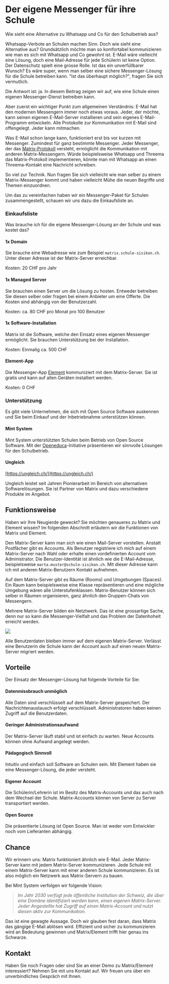 # Der eigene Messenger für ihre Schule
Wie sieht eine Alternative zu Whatsapp und Co für den Schulbetrieb aus?

Whatsapp-Verbote an Schulen machen Sinn. Doch wie sieht eine Alternative aus? Grundsätzlich möchte man so komfortabel kommunizieren wie man es sich mit Whatsapp und Co gewohnt ist. E-Mail wäre vielleicht eine Lösung, doch eine Mail-Adresse für jede Schülerin ist keine Option. Der Datenschutz spielt eine grosse Rolle. Ist das ein unverfüllbarer Wunsch? Es wäre super, wenn man selber eine sichere Messenger-Lösung für die Schule betreiben kann. "Ist das überhaupt möglich?", fragen Sie sich vermutlich.

Die Antwort ist: ja. In diesem Beitrag zeigen wir auf, wie eine Schule einen eigenen Messenger-Dienst betreiben kann.

Aber zuerst ein wichtiger Punkt zum allgemeinen Verständnis: E-Mail hat den modernen Messengern immer noch etwas voraus. Jeder, der möchte, kann seinen eigenen E-Mail-Server installieren und sein eigenes E-Mail-Programm entwickeln. Alle Protokolle zur Kommunikation mit E-Mail sind offengelegt. Jeder kann mitmachen.

Was E-Mail schon lange kann, funktioniert erst bis vor kurzen mit Messenger. Zumindest für ganz bestimmte Messenger. Jeder Messenger, der das [Matrix-Protokoll](https://matrix.org/) versteht, ermöglicht die Kommunikation mit anderen Matrix-Messengern. Würde beispielsweise Whatsapp und Threema das Matrix-Protokoll implementieren, könnte man mit Whatsapp an einen Threema-Kontakt eine Nachricht schreiben.

So viel zur Technik. Nun fragen Sie sich vielleicht wie man selber zu einem Matrix-Messenger kommt und haben vielleicht Mühe die neuen Begriffe und Themen einzuordnen.

Um das zu vereinfachen haben wir ein Messenger-Paket für Schulen zusammengestellt, schauen wir uns dazu die Einkaufsliste an.

### Einkaufsliste

Was brauche ich für die eigene Messenger-Lösung an der Schule und was kostet das?

#### 1x Domain

Sie brauche eine Webadresse wie zum Beispiel `matrix.schule-sisikon.ch`. Unter dieser Adresse ist der Matrix-Server erreichbar.

Kosten: 20 CHF pro Jahr

#### 1x Managed Server

Sie brauchen einen Server um die Lösung zu hosten. Entweder betreiben Sie diesen selber oder fragen bei einem Anbieter um eine Offerte. Die Kosten sind abhängig von der Benutzerzahl.

Kosten: ca. 80 CHF pro Monat pro 100 Benutzer

#### 1x Software-Installation

Matrix ist die Software, welche den Einsatz eines eigenen Messenger ermöglicht. Sie brauchen Unterstützung bei der Installation.

Kosten: Einmalig ca. 500 CHF

#### Element-App

Die Messenger-App [Element](https://element.io/) kommuniziert mit dem Matrix-Server. Sie ist gratis und kann auf allen Geräten installiert werden.

Kosten: 0 CHF

### Unterstützung

Es gibt viele Unternehmen, die sich mit Open Source Software auskennen und Sie beim Einkauf und der Inbetriebnahme unterstützen können.

#### Mint System

Mint System unterstützten Schulen beim Betrieb von Open Source Software. Mit der [Openeduca](https://www.openeduca.ch/)-Initiative präsentieren wir sinnvolle Lösungen für den Schulbetrieb.  

#### Ungleich

[https://ungleich.ch/](https://ungleich.ch/)  

Ungleich leistet seit Jahren Pionierarbeit im Bereich von alternativen Softwarelösungen. Sie ist Partner von Matrix und dazu verschiedene Produkte im Angebot.

## Funktionsweise

Haben wir Ihre Neugierde geweckt? Sie möchten genaueres zu Matrix und Element wissen? Im folgenden Abschnitt erläutern wir die Funktionen von Matrix und Element.

Den Matrix-Server kann man sich wie einen Mail-Server vorstellen. Anstatt Postfächer gibt es Accounts. Als Benutzer registriere ich mich auf einem Matrix-Server nach Wahl oder erhalte einen vordefinierten Account vom Administrator. Die Benutzer-Identität ist ähnlich wie die E-Mail-Adresse, beispielsweise `marta.muster@schule-sisikon.ch`. Mit dieser Adresse kann ich mit anderen Matrix-Benutzern Kontakt aufnehmen.

Auf dem Matrix-Server gibt es Räume (Rooms) und Umgebungen (Spaces). Ein Raum kann beispielsweise eine Klasse repräsentieren und eine mögliche Umgebung wären alle Unterstufenklassen. Matrix-Benutzer können sich selber in Räumen organisieren, ganz ähnlich den Gruppen-Chats von Messengern.

Mehrere Matrix-Server bilden ein Netztwerk. Das ist eine grossartige Sache, denn nur so kann die Messenger-Vielfalt und das Problem der Datenhoheit erreicht werden.

![](https://www.mint-system.ch/web/image/2911/Messenger-Vielfalt.png?access_token=ce8122a6-9e89-412e-afb3-e9aad1cbad08)  

Alle Benutzerdaten bleiben immer auf dem eigenen Matrix-Server. Verlässt eine Benutzerin die Schule kann der Account auch auf einen neuen Matrix-Server migriert werden.

## Vorteile

Der Einsatz der Messenger-Lösung hat folgende Vorteile für Sie:

#### Datenmissbrauch unmöglich

Alle Daten sind verschlüsselt auf dem Matrix-Server gespeichert. Der Nachrichtenaustausch erfolgt verschlüsselt. Administratoren haben keinen Zugriff auf die Benutzerdaten.

#### Geringer Administrationsaufwand

Der Matrix-Server läuft stabil und ist einfach zu warten. Neue Accounts können ohne Aufwand angelegt werden.

#### Pädagogisch Sinnvoll

Intuitiv und einfach soll Software an Schulen sein. Mit Element haben sie eine Messenger-Lösung, die jeder versteht.

#### Eigener Account

Die Schülerin/Lehrerin ist im Besitz des Matrix-Accounts und das auch nach dem Wechsel der Schule. Matrix-Accounts können von Server zu Server transportiert werden.

#### Open Source

Die präsentierte Lösung ist Open Source. Man ist weder vom Entwickler noch vom Lieferanten abhängig.

## Chance

Wir erinnern uns: Matrix funktioniert ähnlich wie E-Mail. Jeder Matrix-Server kann mit jedem Matrix-Server kommunizieren. Jede Schule mit einem Matrix-Server kann mit einer anderen Schule kommunizieren. Es ist also möglich ein Netzwerk aus Matrix-Servern zu bauen.

Bei Mint System verfolgen wir folgende Vision:

> _Im Jahr 2030 verfügt jede öffentliche Institution der Schweiz, die über eine Domäne identifiziert werden kann, einen eigenen Matrix-Server. Jeder Angestellte hat Zugriff auf einen Matrix-Account und nutzt diesen aktiv zur Kommunikation._

Das ist eine gewagte Aussage. Doch wir glauben fest daran, dass Matrix das gängige E-Mail ablösen wird. Effizient und sicher zu kommunizieren wird an Bedeutung gewinnen und Matrix/Element trifft hier genau ins Schwarze.

## Kontakt

Haben Sie noch Fragen oder sind Sie an einer Demo zu Matrix/Element interessiert? Nehmen Sie mit uns Kontakt auf. Wir freuen uns über ein unverbindliches Gespräch mit Ihnen.